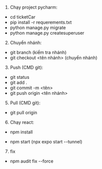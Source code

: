 1. Chạy project pycharm: 
- cd ticketCar
- pip install -r requerements.txt
- python manage.py migrate
- python manage.py createsuperuser
2. Chuyển nhánh:
- git branch (kiểm tra nhánh)
- git checkout <tên nhánh> (chuyển nhánh)
3. Push (CMD git):
- git status
- git add .
- git commit -m <tên>
- git push origin <tên nhánh>
5. Pull (CMD git):
- git pull origin
6. Chạy react:
- npm install
<!-- - npm install @react-navigation/native
- npm install @react-navigation/bottom-tabs
- npm i react-native-screens
- npm i react-native-safe-area-contexts
- npm i react-native-render-html
- npm install @react-navigation/drawer
- npm install react-native-gesture-handler react-native-reanimated
- npm install expo-image-picker
- npm install @react-native-async-storage/async-storage -->
- npm start (npx expo start --tunnel)
7. fix
- npm audit fix --force
